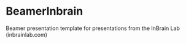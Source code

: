 # BeamerInbrain
Beamer presentation template for presentations from the InBrain Lab (inbrainlab.com)
